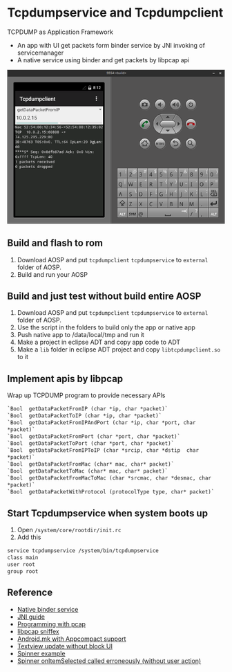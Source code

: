 Tcpdumpservice and Tcpdumpclient
==============
TCPDUMP as Application Framework

*  An app with UI get packets form binder service by JNI invoking of servicemanager
*  A native service using binder and get packets by libpcap api

![Screenshot](https://raw.githubusercontent.com/EiddleChen/Android_TcpdumpServiceClient/master/screenshot/screen.png)

Build and flash to rom
------------------------
1.   Download AOSP and put `tcpdumpclient` `tcpdumpservice` to `external` folder of AOSP.
2.   Build and run your AOSP

Build and just test without build entire AOSP
------------------------
1.   Download AOSP and put `tcpdumpclient` `tcpdumpservice` to `external` folder of AOSP.
2.   Use the script in the folders to build only the app or native app
3.   Push native app to /data/local/tmp and run it
4.   Make a project in eclipse ADT and copy app code to ADT 
5.   Make a `lib` folder in eclipse ADT project and copy `libtcpdumpclient.so` to it   

Implement apis by libpcap
-------------------------
Wrap up TCPDUMP program to provide necessary APIs 
```
`Bool  getDataPacketFromIP (char *ip, char *packet)`
`Bool  getDataPacketToIP (char *ip, char *packet)`
`Bool  getDataPacketFromIPAndPort (char *ip, char *port, char *packet)`
`Bool  getDataPacketFromPort (char *port, char *packet)`
`Bool  getDataPacketToPort (char *port, char *packet)`
`Bool  getDataPacketFromIPToIP (char *srcip, char *dstip  char *packet)`
`Bool  getDataPacketFromMac (char* mac, char* packet)`
`Bool  getDataPacketToMac (char* mac, char* packet)`
`Bool  getDataPacketFromMacToMac (char *srcmac, char *desmac, char *packet)`
`Bool  getDataPacketWithProtocol (protocolType type, char* packet)`
```

Start Tcpdumpservice when system boots up
-----------------
1. Open `/system/core/rootdir/init.rc`
2. Add this
```
service tcpdumpservice /system/bin/tcpdumpservice
class main
user root
group root
```

Reference
------------------------
*  [Native binder service](https://github.com/DaleKocian/Android-Binder-Service-Example)
*  [JNI guide](https://hackpad.com/NDK-Basic-9rhWFyljkMs)
*  [Programming with pcap](http://www.tcpdump.org/pcap.html)
*  [libpcap sniffex](http://www.tcpdump.org/sniffex.c)
*  [Android.mk with Appcompact support](https://android.googlesource.com/platform/packages/apps/UnifiedEmail/+/master/Android.mk)
*  [Textview update without block UI](http://www.ipcas.com/blog/2011/06/threads-in-android-part-2-updating-the-ui/)
*  [Spinner example](http://www.mkyong.com/android/android-spinner-drop-down-list-example/)
*  [Spinner onItemSelected called erroneously (without user action)](http://stackoverflow.com/questions/5124835/spinner-onitemselected-called-erroneously-without-user-action)
